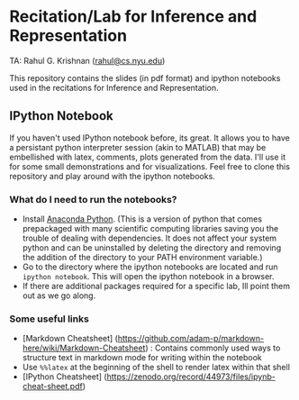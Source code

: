 # Recitation/Lab for Inference and Representation 
 
TA: Rahul G. Krishnan (rahul@cs.nyu.edu)

This repository contains the slides (in pdf format) and ipython notebooks used in the recitations for 
Inference and Representation. 

## IPython Notebook

If you haven't used IPython notebook before, its great. It allows you to have a persistant
python interpreter session (akin to MATLAB) that may be embellished with latex, comments, plots generated from the data.
I'll use it for some small demonstrations and for visualizations. Feel free to clone this repository and play around
with the ipython notebooks.  

### What do I need to run the notebooks?

* Install [Anaconda Python](https://www.continuum.io/downloads). (This is a version of python that comes prepackaged with many scientific 
computing libraries saving you the trouble of dealing with dependencies. It does not affect your system python and can be 
uninstalled by deleting the directory and removing the addition of the directory to your PATH environment variable.)
* Go to the directory where the ipython notebooks are located and run ``ipython notebook``. This will open the ipython notebook in a browser. 
* If there are additional packages required for a specific lab, Ill point them out as we go along. 


### Some useful links

* [Markdown Cheatsheet] (https://github.com/adam-p/markdown-here/wiki/Markdown-Cheatsheet) : Contains commonly used ways to structure text in markdown mode for writing within the notebook
* Use ``%%latex`` at the beginning of the shell to render latex within that shell 
* [IPython Cheatsheet] (https://zenodo.org/record/44973/files/ipynb-cheat-sheet.pdf)
